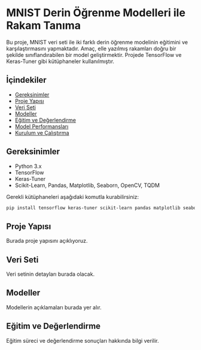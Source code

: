 # MNIST Derin Öğrenme Modelleri ile Rakam Tanıma

Bu proje, MNIST veri seti ile iki farklı derin öğrenme modelinin eğitimini ve karşılaştırmasını yapmaktadır. Amaç, elle yazılmış rakamları doğru bir şekilde sınıflandırabilen bir model geliştirmektir. Projede TensorFlow ve Keras-Tuner gibi kütüphaneler kullanılmıştır.

## İçindekiler
- [Gereksinimler](#gereksinimler)
- [Proje Yapısı](#proje-yapısı)  
- [Veri Seti](#veri-seti)  
- [Modeller](#modeller)  
- [Eğitim ve Değerlendirme](#eğitim-ve-değerlendirme)  
- [Model Performansları](#model-performansları)
- [Kurulum ve Çalıştırma](#kurulum-ve-çalıştırma)

## Gereksinimler
- Python 3.x
- TensorFlow
- Keras-Tuner
- Scikit-Learn, Pandas, Matplotlib, Seaborn, OpenCV, TQDM

Gerekli kütüphaneleri aşağıdaki komutla kurabilirsiniz:
```bash
pip install tensorflow keras-tuner scikit-learn pandas matplotlib seaborn opencv-python tqdm
```


## Proje Yapısı  
Burada proje yapısını açıklıyoruz.

## Veri Seti  
Veri setinin detayları burada olacak.

## Modeller  
Modellerin açıklamaları burada yer alır.

## Eğitim ve Değerlendirme  
Eğitim süreci ve değerlendirme sonuçları hakkında bilgi verilir.
